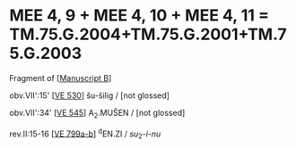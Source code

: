 # MEE 4, 9 + MEE 4, 10 + MEE 4, 11 = TM.75.G.2004+TM.75.G.2001+TM.75.G.2003

Fragment of [[Manuscript B]]

obv.VII':15'    [[VE 530]]  šu-šilig / [not glossed] 

obv.VII':34'    [[VE 545]]  A<sub>2</sub>.MUŠEN / [not glossed] 

rev.II:15-16 [[VE 799a-b]]   <sup>d</sup>EN.ZI / *su*<sub>2</sub>-*i-nu*


[//begin]: # "Autogenerated link references for markdown compatibility"
[Manuscript B]: <Manuscript B> "Manuscript B"
[VE 530]: <VE 530> "VE 530"
[VE 545]: <VE 545> "VE 545"
[VE 799a-b]: <VE 799a-b> "VE 799a-b"
[//end]: # "Autogenerated link references"